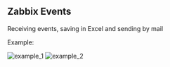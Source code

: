 ## Zabbix Events
Receiving events, saving in Excel and sending by mail

Example:

![example_1](https://github.com/alexander-nesterov/zabbix_get_events/blob/master/scr/Example_1.PNG?raw=true)
![example_2](https://github.com/alexander-nesterov/zabbix_get_events/blob/master/scr/Example_2.PNG?raw=true)
